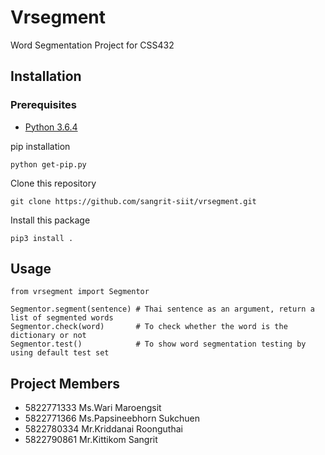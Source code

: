 # Vrsegment

Word Segmentation Project for CSS432

## Installation

### Prerequisites

* [Python 3.6.4](https://www.python.org)


pip installation
```
python get-pip.py
```

Clone this repository
```
git clone https://github.com/sangrit-siit/vrsegment.git
```

Install this package
```
pip3 install .
```

## Usage
```
from vrsegment import Segmentor

Segmentor.segment(sentence) # Thai sentence as an argument, return a list of segmented words
Segmentor.check(word)       # To check whether the word is the dictionary or not
Segmentor.test()            # To show word segmentation testing by using default test set
```

## Project Members
* 5822771333 Ms.Wari Maroengsit
* 5822771366 Ms.Papsineebhorn Sukchuen	
* 5822780334 Mr.Kriddanai Roonguthai
* 5822790861 Mr.Kittikom Sangrit
